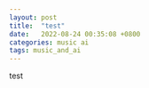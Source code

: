 ```yaml
---
layout: post
title:  "test"
date:   2022-08-24 00:35:08 +0800
categories: music ai 
tags: music_and_ai
---
```


test
